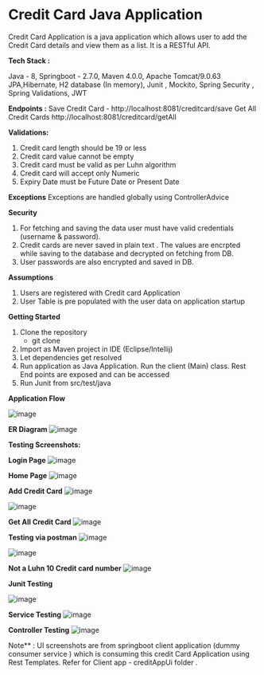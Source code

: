 # Credit Card Java Application

Credit Card Application is a java application which allows user to add the Credit Card details and view them as a list. It is a RESTful API.

**Tech Stack :**

Java - 8,
Springboot  - 2.7.0,
Maven 4.0.0,
Apache Tomcat/9.0.63
JPA,Hibernate,
H2 database (In memory),
Junit , Mockito,
Spring Security ,
Spring Validations,
JWT

**Endpoints :**
Save Credit Card - http://localhost:8081/creditcard/save
Get All Credit Cards  http://localhost:8081/creditcard/getAll

**Validations:**
1. Credit card length should be 19 or less
2. Credit card value cannot be empty
3. Credit card must be valid as per Luhn algorithm
4. Credit card will accept only Numeric
5. Expiry Date must be Future Date or Present Date

**Exceptions**
Exceptions are handled globally using ControllerAdvice

**Security**
1. For fetching and saving the data user must have valid credentials (username & password).
2. Credit cards are never saved in plain text . The values are encrpted while saving to the database and decrypted on fetching from DB.
3. User passwords are also encrypted and saved in DB.

**Assumptions**
1. Users are registered with Credit card Application
2. User Table is pre populated with the user data on application startup

**Getting Started**
1. Clone the repository
   - git clone <link to clone>
2. Import as Maven project in IDE (Eclipse/Intellij)
3. Let dependencies get resolved
4. Run application as Java Application. Run the client (Main) class.  Rest End points are exposed and can be accessed
5. Run Junit from src/test/java 

**Application Flow**

![image](https://user-images.githubusercontent.com/94593339/170864543-99a31b1b-d8ae-4562-90ec-4a614fccc491.png)

**ER Diagram**
![image](https://user-images.githubusercontent.com/94593339/170874229-a3e8a87b-d838-4969-a515-1cc40be8bccc.png)

**Testing Screenshots:**

**Login Page**
![image](https://user-images.githubusercontent.com/94593339/170874328-338aa4c8-92e7-49aa-8356-e04dc1c63616.png)

**Home Page**
![image](https://user-images.githubusercontent.com/94593339/170874341-84e0c9f1-24ac-4fc9-ab57-591c9de3fb1c.png)

**Add Credit Card**
![image](https://user-images.githubusercontent.com/94593339/170874356-59e1ad6c-2c12-40ad-b627-0148a4007b9c.png)

![image](https://user-images.githubusercontent.com/94593339/170874370-b59b0bfb-cb16-4bf2-8545-1d1e149b49f1.png)

**Get All Credit Card**
![image](https://user-images.githubusercontent.com/94593339/170874379-d1872934-70c6-4ec1-9b50-0ed8301ab753.png)

**Testing via postman**
![image](https://user-images.githubusercontent.com/94593339/170874406-0c10c264-d5d2-438f-91d0-cb858283470b.png)

![image](https://user-images.githubusercontent.com/94593339/170879721-462ff1cd-cbe0-4f06-90d4-2c0e8598fe1f.png)


 **Not a Luhn 10 Credit card number**
![image](https://user-images.githubusercontent.com/94593339/170879768-e833c1bd-b437-4c43-b0b0-64a2f01b8b53.png)



**Junit Testing**

![image](https://user-images.githubusercontent.com/94593339/170879873-33dd5567-0d94-4823-b18e-6cf597a997b0.png)


**Service Testing**
![image](https://user-images.githubusercontent.com/94593339/170882853-5dabef18-9985-49a4-8958-149adb5604c8.png)



**Controller Testing**
![image](https://user-images.githubusercontent.com/94593339/170883090-5eebab8e-19e7-4fba-8250-eaaf9971fabf.png)


Note** : UI screenshots are from springboot client application (dummy consumer service ) which is consuming this credit Card Application using Rest Templates.
Refer  for Client app - creditAppUi folder . 









